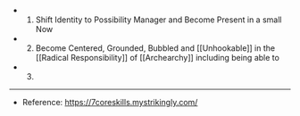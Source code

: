 - 1. Shift Identity to Possibility Manager and Become Present in a small Now
- 2. Become Centered, Grounded, Bubbled and [[Unhookable]] in the [[Radical Responsibility]] of [[Archearchy]] including being able to
- 3.
- ---
- Reference: https://7coreskills.mystrikingly.com/